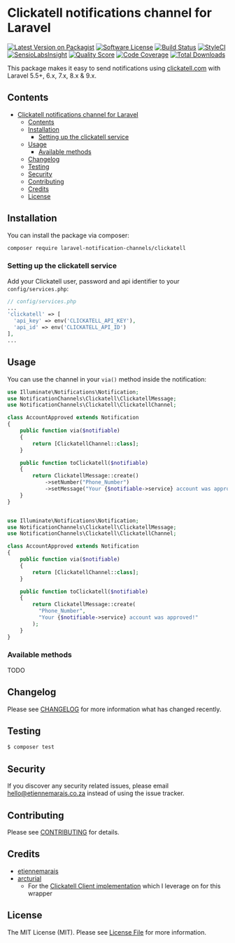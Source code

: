 # Clickatell notifications channel for Laravel

[![Latest Version on Packagist](https://img.shields.io/packagist/v/laravel-notification-channels/clickatell.svg?style=flat-square)](https://packagist.org/packages/laravel-notification-channels/clickatell)
[![Software License](https://img.shields.io/badge/license-MIT-brightgreen.svg?style=flat-square)](LICENSE.md)
[![Build Status](https://img.shields.io/travis/laravel-notification-channels/clickatell/master.svg?style=flat-square)](https://travis-ci.org/laravel-notification-channels/clickatell)
[![StyleCI](https://styleci.io/repos/65714964/shield)](https://styleci.io/repos/65714964)
[![SensioLabsInsight](https://img.shields.io/sensiolabs/i/853ee111-4bcf-4955-842c-dcd666da77a1.svg?style=flat-square)](https://insight.sensiolabs.com/projects/853ee111-4bcf-4955-842c-dcd666da77a1)
[![Quality Score](https://img.shields.io/scrutinizer/g/laravel-notification-channels/clickatell.svg?style=flat-square)](https://scrutinizer-ci.com/g/laravel-notification-channels/clickatell)
[![Code Coverage](https://img.shields.io/scrutinizer/coverage/g/laravel-notification-channels/clickatell/master.svg?style=flat-square)](https://scrutinizer-ci.com/g/laravel-notification-channels/clickatell/?branch=master)
[![Total Downloads](https://img.shields.io/packagist/dt/laravel-notification-channels/clickatell.svg?style=flat-square)](https://packagist.org/packages/laravel-notification-channels/clickatell)

This package makes it easy to send notifications using [clickatell.com](https://www.clickatell.com/) with Laravel 5.5+, 6.x, 7.x, 8.x & 9.x.

## Contents

- [Clickatell notifications channel for Laravel](#clickatell-notifications-channel-for-laravel)
  - [Contents](#contents)
  - [Installation](#installation)
    - [Setting up the clickatell service](#setting-up-the-clickatell-service)
  - [Usage](#usage)
    - [Available methods](#available-methods)
  - [Changelog](#changelog)
  - [Testing](#testing)
  - [Security](#security)
  - [Contributing](#contributing)
  - [Credits](#credits)
  - [License](#license)

## Installation

You can install the package via composer:

```bash
composer require laravel-notification-channels/clickatell
```

### Setting up the clickatell service

Add your Clickatell user, password and api identifier  to your `config/services.php`:

```php
// config/services.php
...
'clickatell' => [
  'api_key' => env('CLICKATELL_API_KEY'),
  'api_id' => env('CLICKATELL_API_ID')
],
...
```

## Usage

You can use the channel in your `via()` method inside the notification:

```php
use Illuminate\Notifications\Notification;
use NotificationChannels\Clickatell\ClickatellMessage;
use NotificationChannels\Clickatell\ClickatellChannel;

class AccountApproved extends Notification
{
    public function via($notifiable)
    {
        return [ClickatellChannel::class];
    }

    public function toClickatell($notifiable)
    {
        return ClickatellMessage::create()
            ->setNumber("Phone_Number")
            ->setMessage("Your {$notifiable->service} account was approved!");
    }
}
```

```php

use Illuminate\Notifications\Notification;
use NotificationChannels\Clickatell\ClickatellMessage;
use NotificationChannels\Clickatell\ClickatellChannel;

class AccountApproved extends Notification
{
    public function via($notifiable)
    {
        return [ClickatellChannel::class];
    }

    public function toClickatell($notifiable)
    {
        return ClickatellMessage::create(
          "Phone_Number", 
          "Your {$notifiable->service} account was approved!"
        );
    }
}
```

### Available methods

TODO

## Changelog

Please see [CHANGELOG](CHANGELOG.md) for more information what has changed recently.

## Testing

``` bash
$ composer test
```

## Security

If you discover any security related issues, please email hello@etiennemarais.co.za instead of using the issue tracker.

## Contributing

Please see [CONTRIBUTING](CONTRIBUTING.md) for details.

## Credits

- [etiennemarais](https://github.com/etiennemarais)
- [arcturial](https://github.com/arcturial)
  - For the [Clickatell Client implementation](https://github.com/arcturial/clickatell) which I leverage on for this wrapper

## License

The MIT License (MIT). Please see [License File](LICENSE.md) for more information.
